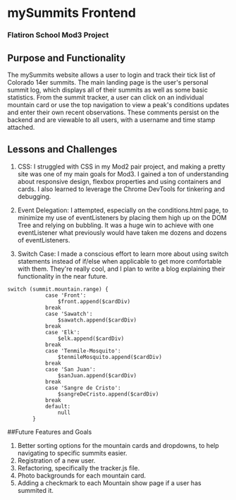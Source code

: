# mySummits Frontend
### Flatiron School Mod3 Project

## Purpose and Functionality
The mySummits website allows a user to login and track their tick list of Colorado 14er summits. The main landing page is the user's personal summit log, which displays all of their summits as well as some basic statistics. From the summit tracker, a user can click on an individual mountain card or use the top navigation to view a peak's conditions updates and enter their own recent observations. These comments persist on the backend and are viewable to all users, with a username and time stamp attached.

## Lessons and Challenges
1. CSS: I struggled with CSS in my Mod2 pair project, and making a pretty site was one of my main goals for Mod3. I gained a ton of understanding about responsive design, flexbox properties and using containers and cards. I also learned to leverage the Chrome DevTools for tinkering and debugging.

2. Event Delegation: I attempted, especially on the conditions.html page, to minimize my use of eventListeners by placing them high up on the DOM Tree and relying on bubbling. It was a huge win to achieve with one eventListener what previously would have taken me dozens and dozens of eventListeners.

3. Switch Case: I made a conscious effort to learn more about using switch statements instead of if/else when applicable to get more comfortable with them. They're really cool, and I plan to write a blog explaining their functionality in the near future.

```
switch (summit.mountain.range) {
            case 'Front': 
                $front.append($cardDiv)
            break
            case 'Sawatch':
                $sawatch.append($cardDiv)
            break
            case 'Elk':
                $elk.append($cardDiv)
            break
            case 'Tenmile-Mosquito': 
                $tenmileMosquito.append($cardDiv)
            break
            case 'San Juan':
                $sanJuan.append($cardDiv)
            break
            case 'Sangre de Cristo':
                $sangreDeCristo.append($cardDiv)
            break
            default: 
                null
        }
```

##Future Features and Goals
1. Better sorting options for the mountain cards and dropdowns, to help navigating to specific summits easier.
2. Registration of a new user.
3. Refactoring, specifically the tracker.js file.
4. Photo backgrounds for each mountain card.
5. Adding a checkmark to each Mountain show page if a user has summited it.